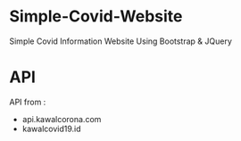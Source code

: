 # Simple-Covid-Website
Simple Covid Information Website Using Bootstrap & JQuery
# API
API from : <br>
<ul>
<li>api.kawalcorona.com</li>
<li>kawalcovid19.id</li>
</ul>
